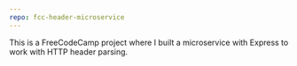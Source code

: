 ```yaml
---
repo: fcc-header-microservice
---
```

This is a FreeCodeCamp project where I built a microservice with Express to work with HTTP header parsing.
